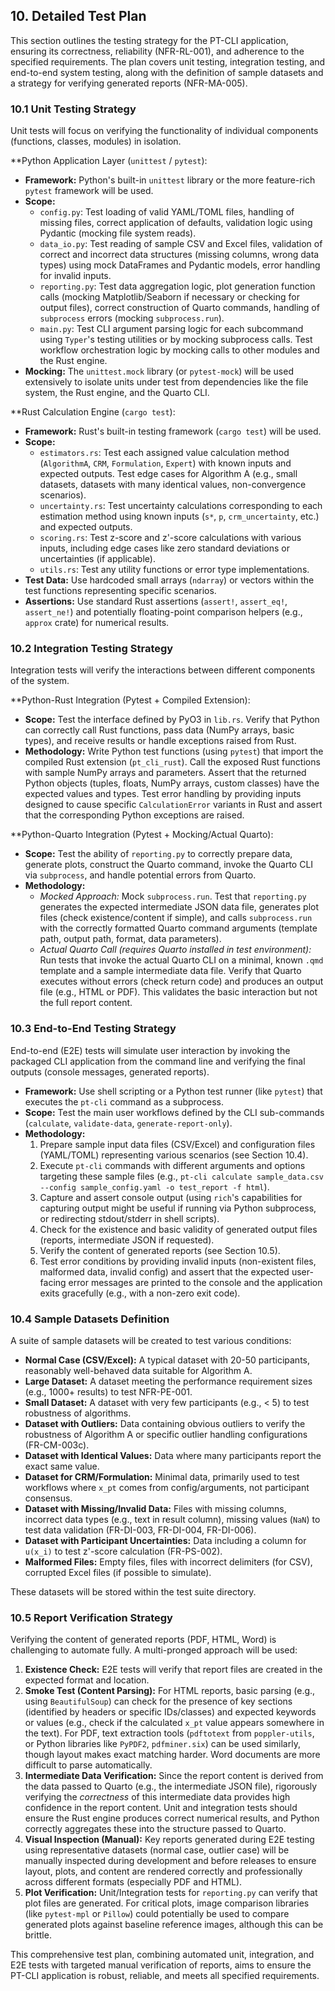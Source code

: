 ## 10. Detailed Test Plan

This section outlines the testing strategy for the PT-CLI application, ensuring its correctness, reliability (NFR-RL-001), and adherence to the specified requirements. The plan covers unit testing, integration testing, and end-to-end system testing, along with the definition of sample datasets and a strategy for verifying generated reports (NFR-MA-005).

### 10.1 Unit Testing Strategy

Unit tests will focus on verifying the functionality of individual components (functions, classes, modules) in isolation.

**Python Application Layer (`unittest` / `pytest`):

*   **Framework:** Python's built-in `unittest` library or the more feature-rich `pytest` framework will be used.
*   **Scope:**
    *   `config.py`: Test loading of valid YAML/TOML files, handling of missing files, correct application of defaults, validation logic using Pydantic (mocking file system reads).
    *   `data_io.py`: Test reading of sample CSV and Excel files, validation of correct and incorrect data structures (missing columns, wrong data types) using mock DataFrames and Pydantic models, error handling for invalid inputs.
    *   `reporting.py`: Test data aggregation logic, plot generation function calls (mocking Matplotlib/Seaborn if necessary or checking for output files), correct construction of Quarto commands, handling of `subprocess` errors (mocking `subprocess.run`).
    *   `main.py`: Test CLI argument parsing logic for each subcommand using `Typer`'s testing utilities or by mocking subprocess calls. Test workflow orchestration logic by mocking calls to other modules and the Rust engine.
*   **Mocking:** The `unittest.mock` library (or `pytest-mock`) will be used extensively to isolate units under test from dependencies like the file system, the Rust engine, and the Quarto CLI.

**Rust Calculation Engine (`cargo test`):

*   **Framework:** Rust's built-in testing framework (`cargo test`) will be used.
*   **Scope:**
    *   `estimators.rs`: Test each assigned value calculation method (`AlgorithmA`, `CRM`, `Formulation`, `Expert`) with known inputs and expected outputs. Test edge cases for Algorithm A (e.g., small datasets, datasets with many identical values, non-convergence scenarios).
    *   `uncertainty.rs`: Test uncertainty calculations corresponding to each estimation method using known inputs (`s*`, `p`, `crm_uncertainty`, etc.) and expected outputs.
    *   `scoring.rs`: Test z-score and z'-score calculations with various inputs, including edge cases like zero standard deviations or uncertainties (if applicable).
    *   `utils.rs`: Test any utility functions or error type implementations.
*   **Test Data:** Use hardcoded small arrays (`ndarray`) or vectors within the test functions representing specific scenarios.
*   **Assertions:** Use standard Rust assertions (`assert!`, `assert_eq!`, `assert_ne!`) and potentially floating-point comparison helpers (e.g., `approx` crate) for numerical results.

### 10.2 Integration Testing Strategy

Integration tests will verify the interactions between different components of the system.

**Python-Rust Integration (Pytest + Compiled Extension):

*   **Scope:** Test the interface defined by PyO3 in `lib.rs`. Verify that Python can correctly call Rust functions, pass data (NumPy arrays, basic types), and receive results or handle exceptions raised from Rust.
*   **Methodology:** Write Python test functions (using `pytest`) that import the compiled Rust extension (`pt_cli_rust`). Call the exposed Rust functions with sample NumPy arrays and parameters. Assert that the returned Python objects (tuples, floats, NumPy arrays, custom classes) have the expected values and types. Test error handling by providing inputs designed to cause specific `CalculationError` variants in Rust and assert that the corresponding Python exceptions are raised.

**Python-Quarto Integration (Pytest + Mocking/Actual Quarto):

*   **Scope:** Test the ability of `reporting.py` to correctly prepare data, generate plots, construct the Quarto command, invoke the Quarto CLI via `subprocess`, and handle potential errors from Quarto.
*   **Methodology:**
    *   *Mocked Approach:* Mock `subprocess.run`. Test that `reporting.py` generates the expected intermediate JSON data file, generates plot files (check existence/content if simple), and calls `subprocess.run` with the correctly formatted Quarto command arguments (template path, output path, format, data parameters).
    *   *Actual Quarto Call (requires Quarto installed in test environment):* Run tests that invoke the actual Quarto CLI on a minimal, known `.qmd` template and a sample intermediate data file. Verify that Quarto executes without errors (check return code) and produces an output file (e.g., HTML or PDF). This validates the basic interaction but not the full report content.

### 10.3 End-to-End Testing Strategy

End-to-end (E2E) tests will simulate user interaction by invoking the packaged CLI application from the command line and verifying the final outputs (console messages, generated reports).

*   **Framework:** Use shell scripting or a Python test runner (like `pytest`) that executes the `pt-cli` command as a subprocess.
*   **Scope:** Test the main user workflows defined by the CLI sub-commands (`calculate`, `validate-data`, `generate-report-only`).
*   **Methodology:**
    1.  Prepare sample input data files (CSV/Excel) and configuration files (YAML/TOML) representing various scenarios (see Section 10.4).
    2.  Execute `pt-cli` commands with different arguments and options targeting these sample files (e.g., `pt-cli calculate sample_data.csv --config sample_config.yaml -o test_report -f html`).
    3.  Capture and assert console output (using `rich`'s capabilities for capturing output might be useful if running via Python subprocess, or redirecting stdout/stderr in shell scripts).
    4.  Check for the existence and basic validity of generated output files (reports, intermediate JSON if requested).
    5.  Verify the content of generated reports (see Section 10.5).
    6.  Test error conditions by providing invalid inputs (non-existent files, malformed data, invalid config) and assert that the expected user-facing error messages are printed to the console and the application exits gracefully (e.g., with a non-zero exit code).

### 10.4 Sample Datasets Definition

A suite of sample datasets will be created to test various conditions:

*   **Normal Case (CSV/Excel):** A typical dataset with 20-50 participants, reasonably well-behaved data suitable for Algorithm A.
*   **Large Dataset:** A dataset meeting the performance requirement sizes (e.g., 1000+ results) to test NFR-PE-001.
*   **Small Dataset:** A dataset with very few participants (e.g., < 5) to test robustness of algorithms.
*   **Dataset with Outliers:** Data containing obvious outliers to verify the robustness of Algorithm A or specific outlier handling configurations (FR-CM-003c).
*   **Dataset with Identical Values:** Data where many participants report the exact same value.
*   **Dataset for CRM/Formulation:** Minimal data, primarily used to test workflows where `x_pt` comes from config/arguments, not participant consensus.
*   **Dataset with Missing/Invalid Data:** Files with missing columns, incorrect data types (e.g., text in result column), missing values (`NaN`) to test data validation (FR-DI-003, FR-DI-004, FR-DI-006).
*   **Dataset with Participant Uncertainties:** Data including a column for `u(x_i)` to test z'-score calculation (FR-PS-002).
*   **Malformed Files:** Empty files, files with incorrect delimiters (for CSV), corrupted Excel files (if possible to simulate).

These datasets will be stored within the test suite directory.

### 10.5 Report Verification Strategy

Verifying the content of generated reports (PDF, HTML, Word) is challenging to automate fully. A multi-pronged approach will be used:

1.  **Existence Check:** E2E tests will verify that report files are created in the expected format and location.
2.  **Smoke Test (Content Parsing):** For HTML reports, basic parsing (e.g., using `BeautifulSoup`) can check for the presence of key sections (identified by headers or specific IDs/classes) and expected keywords or values (e.g., check if the calculated `x_pt` value appears somewhere in the text). For PDF, text extraction tools (`pdftotext` from `poppler-utils`, or Python libraries like `PyPDF2`, `pdfminer.six`) can be used similarly, though layout makes exact matching harder. Word documents are more difficult to parse automatically.
3.  **Intermediate Data Verification:** Since the report content is derived from the data passed to Quarto (e.g., the intermediate JSON file), rigorously verifying the *correctness* of this intermediate data provides high confidence in the report content. Unit and integration tests should ensure the Rust engine produces correct numerical results, and Python correctly aggregates these into the structure passed to Quarto.
4.  **Visual Inspection (Manual):** Key reports generated during E2E testing using representative datasets (normal case, outlier case) will be manually inspected during development and before releases to ensure layout, plots, and content are rendered correctly and professionally across different formats (especially PDF and HTML).
5.  **Plot Verification:** Unit/Integration tests for `reporting.py` can verify that plot files are generated. For critical plots, image comparison libraries (like `pytest-mpl` or `Pillow`) could potentially be used to compare generated plots against baseline reference images, although this can be brittle.

This comprehensive test plan, combining automated unit, integration, and E2E tests with targeted manual verification of reports, aims to ensure the PT-CLI application is robust, reliable, and meets all specified requirements.
